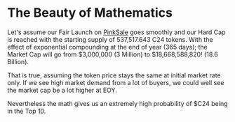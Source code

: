 # The Beauty of Mathematics

Let's assume our Fair Launch on [PinkSale](https://www.pinksale.finance/#/launchpad/0x5fe7492fc04092E610919E0301c2f0134cB9b284?chain=BSC) goes smoothly and our Hard Cap is reached with the starting supply of 537,517.643 C24 tokens. With the effect of exponential compounding at the end of year (365 days); the Market Cap will go from $3,000,000 (3 Million) to $18,668,588,820! (18.6 Billion).

That is true, assuming the token price stays the same at initial market rate only. If we see high market demand from a lot of buyers, we could well see the market cap be a lot higher at EOY.

Nevertheless the math gives us an extremely high probability of $C24 being in the Top 10.

